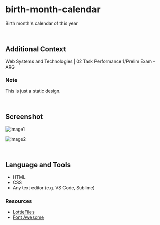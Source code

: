 # birth-month-calendar

Birth month's calendar of this year

<br>

## Additional Context

Web Systems and Technologies | 02 Task Performance 1/Prelim Exam - ARG

### Note

This is just a static design.

<br>

## Screenshot

![image1](https://user-images.githubusercontent.com/84888155/137626829-6dfd6e63-3bbb-4cee-8e39-fb04ecbbe766.PNG)

![image2](https://user-images.githubusercontent.com/84888155/137626835-0c57612f-8e65-4acb-bba5-898091feb3b3.PNG)

<br>

## Language and Tools

- HTML
- CSS
- Any text editor (e.g. VS Code, Sublime)

### Resources

- [LottieFiles](https://lottiefiles.com/)
- [Font Awesome](https://fontawesome.com/v5.15/icons?d=gallery&p=2)
